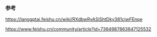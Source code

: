 

















### 参考

https://langgptai.feishu.cn/wiki/RXdbwRyASiShtDky381ciwFEnpe

https://www.feishu.cn/community/article?id=7364987863647125532